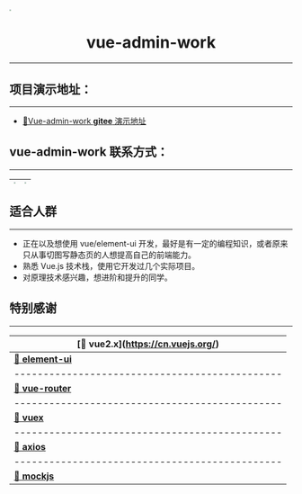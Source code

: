 <img src="http://qingqingxuan.gitee.io/vue-admin-work/work-logo.png" align="center" style="zoom:20%;" />

<h1 align = "center">vue-admin-work</h1>

---

## 项目演示地址：

---

- [🎉Vue-admin-work **gitee** 演示地址](http://qingqingxuan.gitee.io/vue-admin-work)

## vue-admin-work 联系方式：

---

| <img src="http://qingqingxuan.gitee.io/vue-admin-work/177DEDA37F71DA25271FFB9446E44251.png" style="zoom:20%;" /> | <img src="http://qingqingxuan.gitee.io/vue-admin-work/BBC6F65A84F7D8EE82D4DF5FA098E9E2.png" style="zoom:20%;" /> |
| :--------------------------------------------------------------------------------------------------------------: | :--------------------------------------------------------------------------------------------------------------: |


## 适合人群

---

- 正在以及想使用 vue/element-ui 开发，最好是有一定的编程知识，或者原来只从事切图写静态页的人想提高自己的前端能力。
- 熟悉 Vue.js 技术栈，使用它开发过几个实际项目。
- 对原理技术感兴趣，想进阶和提升的同学。

## 特别感谢

---

| **[🚀 vue2.x]**(https://cn.vuejs.org/)         |
| ---------------------------------------------- |
| **[🚀 element-ui](https://element.eleme.cn/)** |
| ---------------------------------------------- |
| **[🚀 vue-router](https://router.vuejs.org/)** |
| ---------------------------------------------- |
| **[🚀 vuex](https://vuex.vuejs.org/)**         |
| ---------------------------------------------- |
| **[🚀 axios](http://www.axios-js.com/)**       |
| ---------------------------------------------- |
| **[🚀 mockjs](http://mockjs.com/)**            |